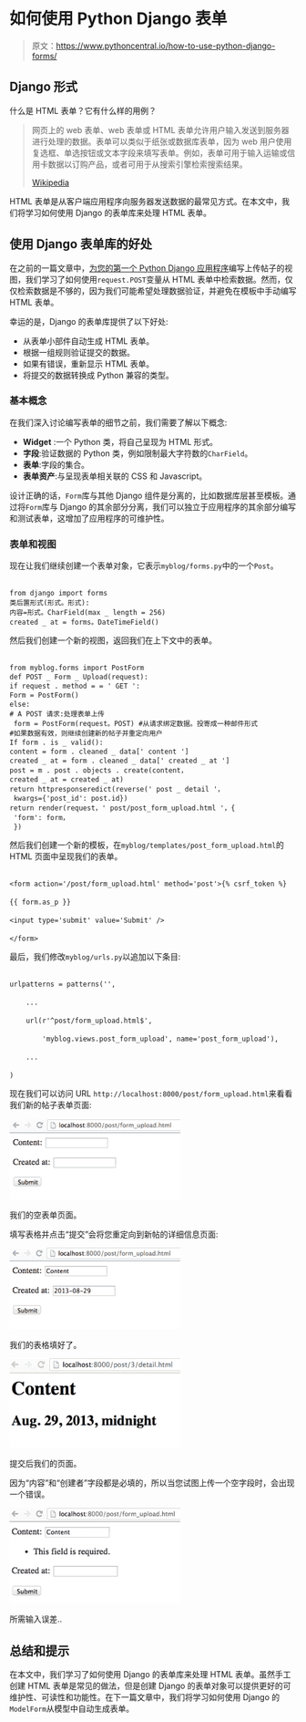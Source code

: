 # 如何使用 Python Django 表单

> 原文：<https://www.pythoncentral.io/how-to-use-python-django-forms/>

## Django 形式

什么是 HTML 表单？它有什么样的用例？

> 网页上的 web 表单、web 表单或 HTML 表单允许用户输入发送到服务器进行处理的数据。表单可以类似于纸张或数据库表单，因为 web 用户使用复选框、单选按钮或文本字段来填写表单。例如，表单可用于输入运输或信用卡数据以订购产品，或者可用于从搜索引擎检索搜索结果。
> 
> [Wikipedia](https://en.wikipedia.org/wiki/Form_(HTML) "Webforms on Wikipedia")

HTML 表单是从客户端应用程序向服务器发送数据的最常见方式。在本文中，我们将学习如何使用 Django 的表单库来处理 HTML 表单。

## 使用 Django 表单库的好处

在之前的一篇文章中，[为您的第一个 Python Django 应用程序](https://www.pythoncentral.io/writing-views-to-upload-posts-for-your-first-python-django-application/ "Writing Views to Upload Posts for Your First Python Django Application")编写上传帖子的视图，我们学习了如何使用`request.POST`变量从 HTML 表单中检索数据。然而，仅仅检索数据是不够的，因为我们可能希望处理数据验证，并避免在模板中手动编写 HTML 表单。

幸运的是，Django 的表单库提供了以下好处:

*   从表单小部件自动生成 HTML 表单。
*   根据一组规则验证提交的数据。
*   如果有错误，重新显示 HTML 表单。
*   将提交的数据转换成 Python 兼容的类型。

### 基本概念

在我们深入讨论编写表单的细节之前，我们需要了解以下概念:

*   **Widget** :一个 Python 类，将自己呈现为 HTML 形式。
*   **字段**:验证数据的 Python 类，例如限制最大字符数的`CharField`。
*   **表单**:字段的集合。
*   **表单资产**:与呈现表单相关联的 CSS 和 Javascript。

设计正确的话，`Form`库与其他 Django 组件是分离的，比如数据库层甚至模板。通过将`Form`库与 Django 的其余部分分离，我们可以独立于应用程序的其余部分编写和测试表单，这增加了应用程序的可维护性。

### 表单和视图

现在让我们继续创建一个表单对象，它表示`myblog/forms.py`中的一个`Post`。

```

from django import forms
类后置形式(形式。形式):
内容=形式。CharField(max _ length = 256)
created _ at = forms。DateTimeField() 

```

然后我们创建一个新的视图，返回我们在上下文中的表单。

```

from myblog.forms import PostForm
def POST _ Form _ Upload(request):
if request . method = = ' GET ':
Form = PostForm()
else:
# A POST 请求:处理表单上传
 form = PostForm(request。POST) #从请求绑定数据。投寄成一种邮件形式
#如果数据有效，则继续创建新的帖子并重定向用户
If form . is _ valid():
content = form . cleaned _ data[' content ']
created _ at = form . cleaned _ data[' created _ at ']
post = m . post . objects . create(content，
created _ at = created _ at)
return httpresponseredict(reverse(' post _ detail '，
 kwargs={'post_id': post.id})
return render(request，' post/post_form_upload.html '，{ 
 'form': form，
 }) 

```

然后我们创建一个新的模板，在`myblog/templates/post_form_upload.html`的 HTML 页面中呈现我们的表单。

```

<form action='/post/form_upload.html' method='post'>{% csrf_token %}

{{ form.as_p }}

<input type='submit' value='Submit' />

</form>

```

最后，我们修改`myblog/urls.py`以追加以下条目:

```

urlpatterns = patterns('',

    ...

    url(r'^post/form_upload.html$',

        'myblog.views.post_form_upload', name='post_form_upload'),

    ...

)

```

现在我们可以访问 URL `http://localhost:8000/post/form_upload.html`来看看我们新的帖子表单页面:

![Our empty form page](img/af7db0cc99492265e89cac25fde84b9c.png "Django Form Screenshot 1")

我们的空表单页面。

填写表格并点击“提交”会将您重定向到新帖的详细信息页面:

![Django Form Screenshot 2](img/f29abac196af472fd51c2f58be1075fa.png)

我们的表格填好了。

![Django Form Posted Screenshot](img/3f8aeba8b82d5cf788f72062e9d014b6.png)

提交后我们的页面。

因为“内容”和“创建者”字段都是必填的，所以当您试图上传一个空字段时，会出现一个错误。

![Required input error.](img/4598c372b7814b4621bc09766a5df36a.png)

所需输入误差..

## 总结和提示

在本文中，我们学习了如何使用 Django 的表单库来处理 HTML 表单。虽然手工创建 HTML 表单是常见的做法，但是创建 Django 的表单对象可以提供更好的可维护性、可读性和功能性。在下一篇文章中，我们将学习如何使用 Django 的`ModelForm`从模型中自动生成表单。